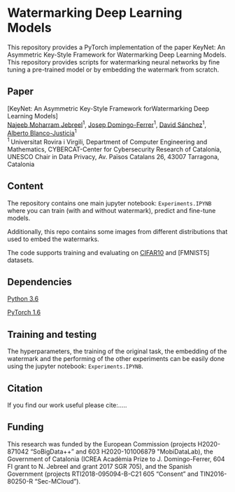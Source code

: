 # Watermarking Deep Learning Models

This repository provides a PyTorch implementation of the paper KeyNet: An Asymmetric Key-Style Framework for Watermarking Deep Learning Models. This repository provides scripts for watermarking neural networks by fine tuning a pre-trained model or by embedding the watermark from scratch.

## Paper 

[KeyNet: An Asymmetric Key-Style Framework forWatermarking Deep Learning Models]
</br>
[Najeeb Moharram Jebreel](https://crises-deim.urv.cat/)<sup>1</sup>, [Josep Domingo-Ferrer](https://crises-deim.urv.cat/)<sup>1</sup>, [David Sánchez](https://crises-deim.urv.cat/)<sup>1</sup>, [Alberto Blanco-Justicia](https://crises-deim.urv.cat/)<sup>1</sup>
</br>
<sup>1 </sup> Universitat Rovira i Virgili, Department of Computer Engineering and Mathematics, CYBERCAT-Center for
Cybersecurity Research of Catalonia, UNESCO Chair in Data Privacy, Av. Països Catalans 26, 43007 Tarragona,
Catalonia
</br>

## Content
The repository contains one main jupyter notebook: `Experiments.IPYNB` where you can train (with and without watermark), predict and fine-tune models. 

Additionally, this repo contains some images from different distributions that used to embed the watermarks.

The code supports training and evaluating on [CIFAR10](https://www.cs.toronto.edu/~kriz/cifar.html) and [FMNIST5] datasets.

## Dependencies

[Python 3.6](https://www.anaconda.com/download)

[PyTorch 1.6](https://pytorch.org/)

## Training and testing
The hyperparameters, the training of the original task, the embedding of the watermark and the performing of the other experiments can be easily done using the jupyter notebook: `Experiments.IPYNB`.

## Citation 
If you find our work useful please cite:..... 

## Funding
This research was funded by the European Commission (projects H2020-871042 “SoBigData++” and
603 H2020-101006879 "MobiDataLab), the Government of Catalonia (ICREA Acadèmia Prize to J. Domingo-Ferrer,
604 FI grant to N. Jebreel and grant 2017 SGR 705), and the Spanish Government (projects RTI2018-095094-B-C21
605 “Consent” and TIN2016-80250-R “Sec-MCloud”).




